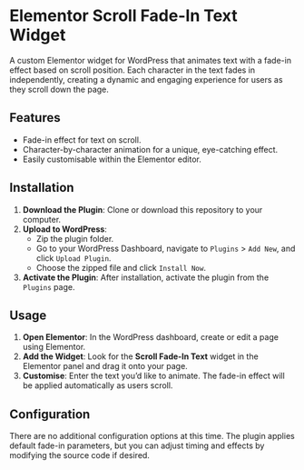 # Elementor Scroll Fade-In Text Widget

A custom Elementor widget for WordPress that animates text with a fade-in effect based on scroll position. Each character in the text fades in independently, creating a dynamic and engaging experience for users as they scroll down the page.

## Features

- Fade-in effect for text on scroll.
- Character-by-character animation for a unique, eye-catching effect.
- Easily customisable within the Elementor editor.

## Installation

1. **Download the Plugin**: Clone or download this repository to your computer.
2. **Upload to WordPress**:
	 - Zip the plugin folder.
	 - Go to your WordPress Dashboard, navigate to `Plugins` > `Add New`, and click `Upload Plugin`.
	 - Choose the zipped file and click `Install Now`.
3. **Activate the Plugin**: After installation, activate the plugin from the `Plugins` page.

## Usage

1. **Open Elementor**: In the WordPress dashboard, create or edit a page using Elementor.
2. **Add the Widget**: Look for the **Scroll Fade-In Text** widget in the Elementor panel and drag it onto your page.
3. **Customise**: Enter the text you’d like to animate. The fade-in effect will be applied automatically as users scroll.

## Configuration

There are no additional configuration options at this time. The plugin applies default fade-in parameters, but you can adjust timing and effects by modifying the source code if desired.
